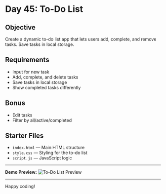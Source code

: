 # Day 45: To-Do List

## Objective
Create a dynamic to-do list app that lets users add, complete, and remove tasks. Save tasks in local storage.

## Requirements
- Input for new task
- Add, complete, and delete tasks
- Save tasks in local storage
- Show completed tasks differently

## Bonus
- Edit tasks
- Filter by all/active/completed

## Starter Files
- `index.html` — Main HTML structure
- `style.css` — Styling for the to-do list
- `script.js` — JavaScript logic

---

**Demo Preview:**
![To-Do List Preview](https://i.imgur.com/2tTQb7B.png)

---

Happy coding!
